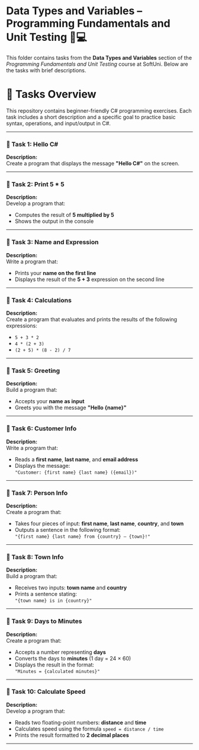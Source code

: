 # Data Types and Variables – Programming Fundamentals and Unit Testing 🧑💻

This folder contains tasks from the **Data Types and Variables** section of the _Programming Fundamentals and Unit Testing_ course at SoftUni. Below are the tasks with brief descriptions.

# 🔧 Tasks Overview

This repository contains beginner-friendly C# programming exercises. Each task includes a short description and a specific goal to practice basic syntax, operations, and input/output in C#.

---

### 📝 Task 1: Hello C#

**Description:**  
Create a program that displays the message **"Hello C#"** on the screen.

---

### 📝 Task 2: Print 5 * 5

**Description:**  
Develop a program that:

- Computes the result of **5 multiplied by 5**  
- Shows the output in the console

---

### 📝 Task 3: Name and Expression

**Description:**  
Write a program that:

- Prints your **name on the first line**  
- Displays the result of the **5 + 3** expression on the second line

---

### 📝 Task 4: Calculations

**Description:**  
Create a program that evaluates and prints the results of the following expressions:

- `5 + 3 * 2`  
- `4 * (2 + 3)`  
- `(2 + 5) * (8 - 2) / 7`

---

### 📝 Task 5: Greeting

**Description:**  
Build a program that:

- Accepts your **name as input**  
- Greets you with the message **"Hello {name}"**

---

### 📝 Task 6: Customer Info

**Description:**  
Write a program that:

- Reads a **first name**, **last name**, and **email address**  
- Displays the message:  
  `"Customer: {first name} {last name} ({email})"`

---

### 📝 Task 7: Person Info

**Description:**  
Create a program that:

- Takes four pieces of input: **first name**, **last name**, **country**, and **town**  
- Outputs a sentence in the following format:  
  `"{first name} {last name} from {country} – {town}!"`

---

### 📝 Task 8: Town Info

**Description:**  
Build a program that:

- Receives two inputs: **town name** and **country**  
- Prints a sentence stating:  
  `"{town name} is in {country}"`

---

### 📝 Task 9: Days to Minutes

**Description:**  
Create a program that:

- Accepts a number representing **days**  
- Converts the days to **minutes** (1 day = 24 × 60)  
- Displays the result in the format:  
  `"Minutes = {calculated minutes}"`

---

### 📝 Task 10: Calculate Speed

**Description:**  
Develop a program that:

- Reads two floating-point numbers: **distance** and **time**  
- Calculates speed using the formula `speed = distance / time`  
- Prints the result formatted to **2 decimal places**

---

